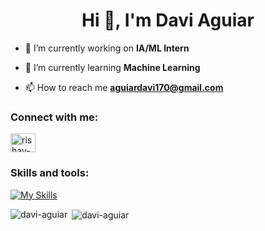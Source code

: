 
<h1 align="center">Hi 👋, I'm Davi Aguiar</h1>

- 🔭 I’m currently working on **IA/ML Intern**

- 🌱 I’m currently learning **Machine Learning**

- 📫 How to reach me **aguiardavi170@gmail.com**

<h3 align="left">Connect with me:</h3>
<p align="left">
<a href="https://www.linkedin.com/in/davi-aguiar-22b956175/" target="blank"><img align="center" src="https://raw.githubusercontent.com/rahuldkjain/github-profile-readme-generator/master/src/images/icons/Social/linked-in-alt.svg" alt="rishav-chanda-b89a791b3" height="30" width="40" /></a>
  
<h3 align="left">Skills and tools:</h3>
<p align="left">

[![My Skills](https://skillicons.dev/icons?i=js,html,css,aws,java,nodejs,react,ts&perline=4)](https://skillicons.dev)
  

<p><img align="left" src="https://github-readme-stats.vercel.app/api/top-langs?username=davi-aguiar&show_icons=true&locale=en&layout=compact&theme=tokyonight" alt="davi-aguiar" /></p>

<p>&nbsp;<img align="center" src="https://github-readme-stats.vercel.app/api?username=davi-aguiar&show_icons=true&locale=en&theme=tokyonight" alt="davi-aguiar" /></p>

